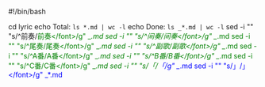 #!/bin/bash

cd lyric
echo Total: `ls *.md | wc -l`
echo Done: `ls _*.md | wc -l`
sed -i "" "s/^前奏/<font color=green>前奏<\/font>/g" _*.md
sed -i "" "s/^间奏/<font color=green>间奏<\/font>/g" _*.md
sed -i "" "s/^尾奏/<font color=green>尾奏<\/font>/g" _*.md
sed -i "" "s/^副歌/<font color=green>副歌<\/font>/g" _*.md
sed -i "" "s/^A番/<font color=green>A番<\/font>/g" _*.md
sed -i "" "s/^B番/<font color=green>B番<\/font>/g" _*.md
sed -i "" "s/^C番/<font color=green>C番<\/font>/g" _*.md
sed -i "" "s/「/<font color=blue>「/g" _*.md
sed -i "" "s/」/」<\/font>/g" _*.md
